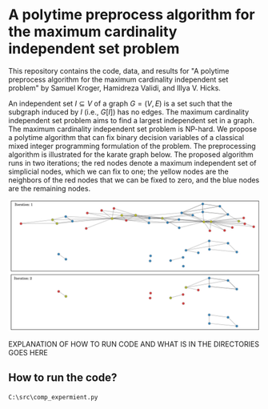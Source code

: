 # A polytime preprocess algorithm for the maximum cardinality independent set problem

This repository contains the code, data, and results for "A polytime preprocess algorithm for the maximum cardinality independent set problem" by Samuel Kroger, Hamidreza Validi, and Illya V. Hicks.

An independent set $I \subseteq V$ of a graph $G=(V,E)$ is a set such that the subgraph induced by $I$ (i.e., $G[I]$) has no edges. The maximum cardinality independent set problem aims to find a largest independent set in a graph. The maximum cardinality independent set problem is NP-hard. We propose a polytime algorithm that can fix binary decision variables of a classical mixed integer programming formulation of the problem. The preprocessing algorithm is illustrated for the karate graph below. The proposed algorithm runs in two iterations; the red nodes denote a maximum independent set of simplicial nodes, which we can fix to one; the yellow nodes are the neighbors of the red nodes that we can be fixed to zero, and the blue nodes are the remaining nodes.

![Figure 1](images/karate.jpg "The 4-core of the karate graph")



EXPLANATION OF HOW TO RUN CODE AND WHAT IS IN THE DIRECTORIES GOES HERE


## How to run the code?

```
C:\src\comp_expermient.py
```
